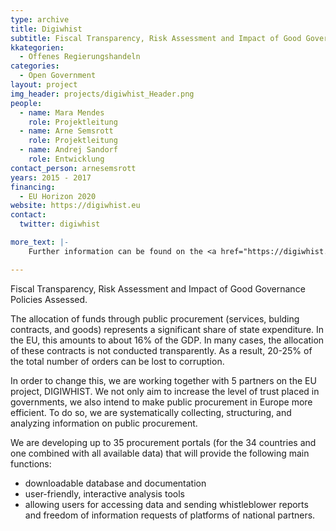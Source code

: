 ```yaml
---
type: archive
title: Digiwhist
subtitle: Fiscal Transparency, Risk Assessment and Impact of Good Governance Policies Assessed
kkategorien:
  - Offenes Regierungshandeln
categories:
  - Open Government
layout: project
img_header: projects/digiwhist_Header.png
people:
  - name: Mara Mendes
    role: Projektleitung
  - name: Arne Semsrott
    role: Projektleitung
  - name: ​Andrej Sandorf
    role: Entwicklung
contact_person: arnesemsrott
years: 2015 - 2017
financing:
  - EU Horizon 2020
website: https://digiwhist.eu
contact:
  twitter: digiwhist

more_text: |-
    Further information can be found on the <a href="https://digiwhist.eu/">website</a> of Digiwhist.

---
```

Fiscal Transparency, Risk Assessment and Impact of Good Governance Policies Assessed.

The allocation of funds through public procurement (services, bulding contracts, and goods) represents a significant share of state expenditure. In the EU, this amounts to about 16% of the GDP. In many cases, the allocation of these contracts is not conducted transparently. As a result, 20-25% of the total number of orders can be lost to corruption.

In order to change this, we are working together with 5 partners on the EU project, DIGIWHIST. We not only aim to increase the level of trust placed in governments, we also intend to make public procurement in Europe more efficient. To do so, we are systematically collecting, structuring, and analyzing information on public procurement.

We are developing up to 35 procurement portals (for the 34 countries and one combined with all available data) that will provide the following main functions:

* downloadable database and documentation
* user-friendly, interactive analysis tools
* allowing users for accessing data and sending whistleblower reports and freedom of information requests of platforms of national partners.

